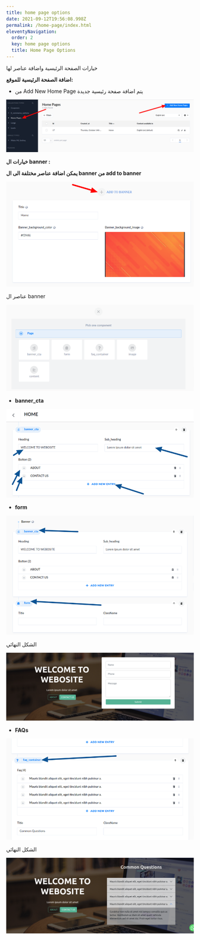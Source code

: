 ```yaml
---
title: home page options
date: 2021-09-12T19:56:08.998Z
permalink: /home-page/index.html
eleventyNavigation:
  order: 2
  key: home page options
  title: Home Page Options
---
```

خيارات الصفحة الرئيسية واضافة عناصر لها

**اضافة الصفحة الرئيسية للموقع:**



* من Add New Home Page يتم اضافة صفحة رئيسية جديدة 

![](/static/img/add-homepage.png)

**خيارات ال banner :**

**يمكن اضافة عناصر مختلفة الى ال banner  من add to banner**

![](/static/img/home-page-section.png)

عناصر ال banner

![](/static/img/bannercomponents.png)

* **banner_cta** 

![](/static/img/banner3.png)

* **form**

![](/static/img/banner5.png)

الشكل النهائي

![](/static/img/banner2.png)

* **FAQs**

![](/static/img/bannerfaqs.png)

الشكل النهائي 

![](/static/img/banner_form.png)
